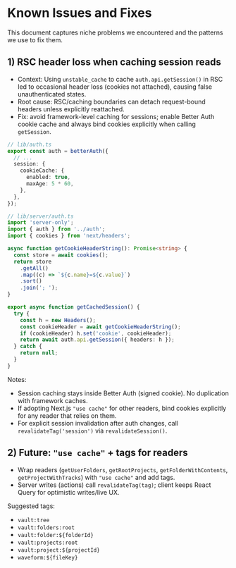 # Known Issues and Fixes

This document captures niche problems we encountered and the patterns we use to fix them.

## 1) RSC header loss when caching session reads

- Context: Using `unstable_cache` to cache `auth.api.getSession()` in RSC led to occasional header loss (cookies not attached), causing false unauthenticated states.
- Root cause: RSC/caching boundaries can detach request-bound headers unless explicitly reattached.
- Fix: avoid framework-level caching for sessions; enable Better Auth cookie cache and always bind cookies explicitly when calling `getSession`.

```ts
// lib/auth.ts
export const auth = betterAuth({
  // ...
  session: {
    cookieCache: {
      enabled: true,
      maxAge: 5 * 60,
    },
  },
});
```

```ts
// lib/server/auth.ts
import 'server-only';
import { auth } from '../auth';
import { cookies } from 'next/headers';

async function getCookieHeaderString(): Promise<string> {
  const store = await cookies();
  return store
    .getAll()
    .map((c) => `${c.name}=${c.value}`)
    .sort()
    .join('; ');
}

export async function getCachedSession() {
  try {
    const h = new Headers();
    const cookieHeader = await getCookieHeaderString();
    if (cookieHeader) h.set('cookie', cookieHeader);
    return await auth.api.getSession({ headers: h });
  } catch {
    return null;
  }
}
```

Notes:
- Session caching stays inside Better Auth (signed cookie). No duplication with framework caches.
- If adopting Next.js `"use cache"` for other readers, bind cookies explicitly for any reader that relies on them.
- For explicit session invalidation after auth changes, call `revalidateTag('session')` via `revalidateSession()`.

## 2) Future: `"use cache"` + tags for readers

- Wrap readers (`getUserFolders`, `getRootProjects`, `getFolderWithContents`, `getProjectWithTracks`) with `"use cache"` and add tags.
- Server writes (actions) call `revalidateTag(tag)`; client keeps React Query for optimistic writes/live UX.

Suggested tags:
- `vault:tree`
- `vault:folders:root`
- `vault:folder:${folderId}`
- `vault:projects:root`
- `vault:project:${projectId}`
- `waveform:${fileKey}`


